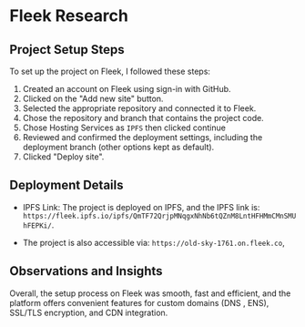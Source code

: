 # Fleek Research

## Project Setup Steps
To set up the project on Fleek, I followed these steps:

1. Created an account on Fleek using sign-in with GitHub.
2. Clicked on the "Add new site" button.
3. Selected the appropriate repository and connected it to Fleek.
4. Chose the repository and branch that contains the project code.
5. Chose Hosting Services as ```IPFS``` then clicked continue
6. Reviewed and confirmed the deployment settings, including the deployment branch (other options kept as default).
7. Clicked "Deploy site".


## Deployment Details

- IPFS Link: The project is deployed on IPFS, and the IPFS link is: `https://fleek.ipfs.io/ipfs/QmTF72QrjpMNqgxNhNb6tQZnM8LntHFHMmCMnSMUhFEPKi/`.

- The project is also accessible via: `https://old-sky-1761.on.fleek.co`, 

## Observations and Insights

Overall, the setup process on Fleek was smooth, fast and efficient, and the platform offers convenient features for custom domains (DNS , ENS), SSL/TLS encryption, and CDN integration.

